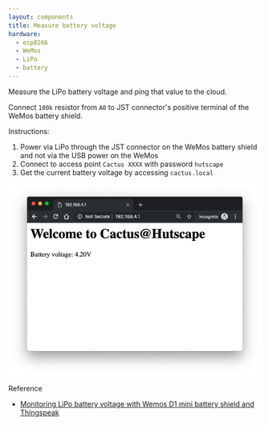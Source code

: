 ```yaml
---
layout: components
title: Measure battery voltage
hardware:
  - esp8266
  - WeMos
  - LiPo
  - battery
---
```


Measure the LiPo battery voltage and ping that value to the cloud.

Connect `100k` resistor from `A0` to JST connector's positive terminal of the WeMos battery shield.

Instructions:

1. Power via LiPo through the JST connector on the WeMos battery shield and not via the USB power on the WeMos
1. Connect to access point `Cactus XXXX` with password `hutscape`
1. Get the current battery voltage by accessing `cactus.local`

![](/assets/images/components/measure-battery-voltage-webpage.png)

Reference

- [Monitoring LiPo battery voltage with Wemos D1 mini battery shield and Thingspeak](https://arduinodiy.wordpress.com/2016/12/25/monitoring-lipo-battery-voltage-with-wemos-d1-minibattery-shield-and-thingspeak/)
